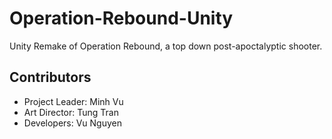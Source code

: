 # Operation-Rebound-Unity
Unity Remake of Operation Rebound, a top down post-apoctalyptic shooter.
## Contributors
- Project Leader: Minh Vu
- Art Director: Tung Tran
- Developers: Vu Nguyen
